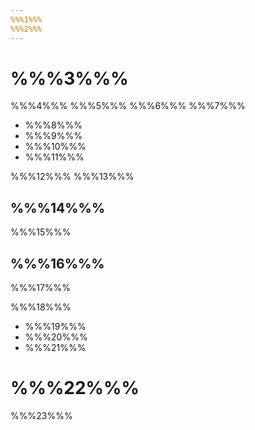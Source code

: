 ```yaml
---
%%%1%%%
%%%2%%%
---
```


# %%%3%%%

%%%4%%% %%%5%%% %%%6%%% %%%7%%%

* %%%8%%%
* %%%9%%%
* %%%10%%%
* %%%11%%%

%%%12%%% %%%13%%%

## %%%14%%%

%%%15%%%

## %%%16%%%

%%%17%%%

%%%18%%%

* %%%19%%%
* %%%20%%%
* %%%21%%%

# %%%22%%%

%%%23%%%
